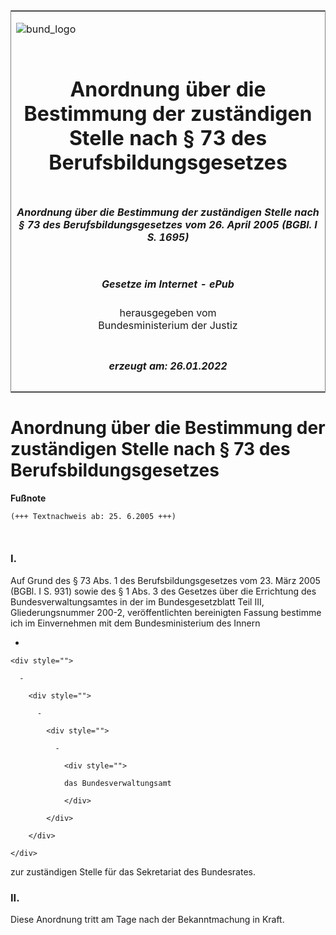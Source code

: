 <span id="DECKBLATT.html"></span>

<table border="0" frame="border" width="100%">

<tr valign="top">

<td align="left">

![bund\_logo](BfJ_2021_Web_de_de.gif)

</td>

<td align="right">

 

</td>

</tr>

<tr align="center" valign="middle">

<td colspan="2">

# Anordnung über die Bestimmung der zuständigen Stelle nach § 73 des Berufsbildungsgesetzes

</td>

</tr>

<tr align="center" valign="middle">

<td colspan="2">

##### Anordnung über die Bestimmung der zuständigen Stelle nach § 73 des Berufsbildungsgesetzes vom 26. April 2005 (BGBl. I S. 1695)

</td>

</tr>

<tr align="center" valign="middle">

<td colspan="2">

  
  

##### Gesetze im Internet - ePub  
  
herausgegeben vom  
Bundesministerium der Justiz

</td>

</tr>

<tr align="center" valign="bottom">

<td colspan="2">

  
  

##### erzeugt am: 26.01.2022

</td>

</tr>

</table>

<span id="BJNR169500005.html"></span>

# Anordnung über die Bestimmung der zuständigen Stelle nach § 73 des Berufsbildungsgesetzes

<div>

  
**Fußnote**

<div class="jnhtml">

<div>

<div class="jurAbsatz">

  

``` 
(+++ Textnachweis ab: 25. 6.2005 +++)

 
```

</div>

</div>

</div>

</div>

<span id="BJNR169500005BJNE000100000.html"></span>

### I.  

<div>

<div class="jnhtml">

<div>

<div class="jurAbsatz">

Auf Grund des § 73 Abs. 1 des Berufsbildungsgesetzes vom 23. März 2005
(BGBl. I S. 931) sowie des § 1 Abs. 3 des Gesetzes über die Errichtung
des Bundesverwaltungsamtes in der im Bundesgesetzblatt Teil III,
Gliederungsnummer 200-2, veröffentlichten bereinigten Fassung bestimme
ich im Einvernehmen mit dem Bundesministerium des Innern

  - 
    
    <div style="">
    
      - 
        
        <div style="">
        
          - 
            
            <div style="">
            
              - 
                
                <div style="">
                
                das Bundesverwaltungsamt
                
                </div>
            
            </div>
        
        </div>
    
    </div>

zur zuständigen Stelle für das Sekretariat des Bundesrates.

</div>

</div>

</div>

</div>

<span id="BJNR169500005BJNE000200000.html"></span>

### II.  

<div>

<div class="jnhtml">

<div>

<div class="jurAbsatz">

Diese Anordnung tritt am Tage nach der Bekanntmachung in Kraft.

</div>

</div>

</div>

</div>
